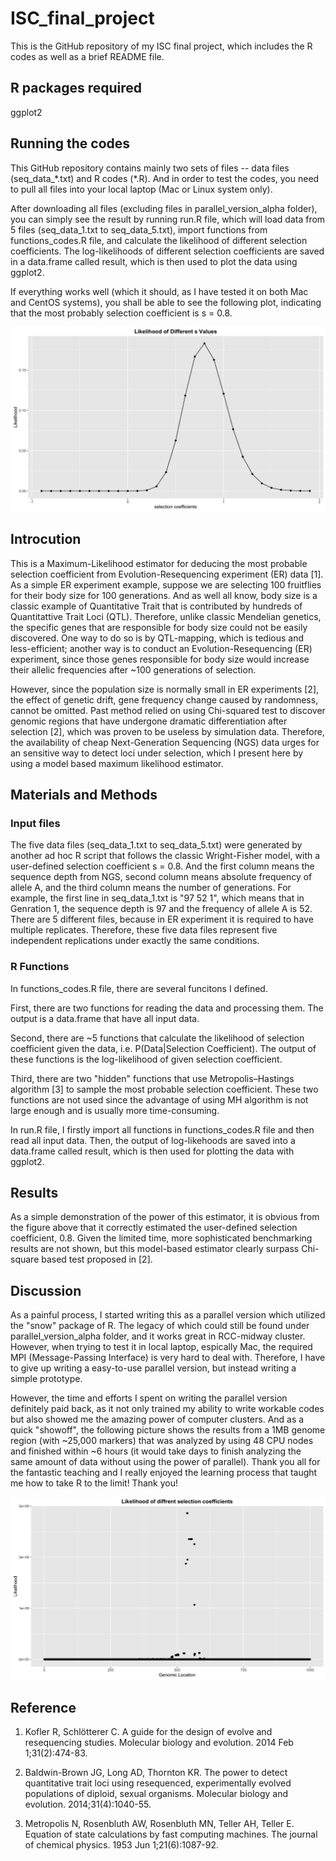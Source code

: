 # ISC_final_project
This is the GitHub repository of my ISC final project, which includes the R codes as well as a brief README file.

## R packages required
ggplot2

## Running the codes
This GitHub repository contains mainly two sets of files -- data files (seq_data_\*.txt) and R codes (\*.R). And in order to test the codes, you need to pull all files into your local laptop (Mac or Linux system only).

After downloading all files (excluding files in parallel_version_alpha folder), you can simply see the result by running run.R file, which will load data from 5 files (seq_data_1.txt to seq_data_5.txt), import functions from functions_codes.R file, and calculate the likelihood of different selection coefficients. The log-likelihoods of different selection coefficients are saved in a data.frame called result, which is then used to plot the data using ggplot2.

If everything works well (which it should, as I have tested it on both Mac and CentOS systems), you shall be able to see the following plot, indicating that the most probably selection coefficient is s = 0.8.

![Correct Results](https://github.com/wenhan-uchicago/ISC_final_project/blob/master/result.png)

## Introcution
This is a Maximum-Likelihood estimator for deducing the most probable selection coefficient from Evolution-Resequencing experiment (ER) data [1]. As a simple ER experiment example, suppose we are selecting 100 fruitflies for their body size for 100 generations. And as well all know, body size is a classic example of Quantitative Trait that is contributed by hundreds of Quantitattive Trait Loci (QTL). Therefore, unlike classic Mendelian genetics, the specific genes that are responsible for body size could not be easily discovered. One way to do so is by QTL-mapping, which is tedious and less-efficient; another way is to conduct an Evolution-Resequencing (ER) experiment, since those genes responsible for body size would increase their allelic frequencies after ~100 generations of selection. 

However, since the population size is normally small in ER experiments [2], the effect of genetic drift, gene frequency change caused by randomness, cannot be omitted. Past method relied on using Chi-squared test to discover genomic regions that have undergone dramatic differentiation after selection [2], which was proven to be useless by simulation data. Therefore, the availability of cheap Next-Generation Sequencing (NGS) data urges for an sensitive way to detect loci under selection, which I present here by using a model based maximum likelihood estimator.

## Materials and Methods

### Input files
The five data files (seq_data_1.txt to seq_data_5.txt) were generated by another ad hoc R script that follows the classic Wright-Fisher model, with a user-defined selection coefficient s = 0.8. And the first column means the sequence depth from NGS,  second column means absolute frequency of allele A, and the third column means the number of generations. For example, the first line in seq_data_1.txt is "97      52      1", which means that in Genration 1, the sequence depth is 97 and the frequency of allele A is 52. There are 5 different files, because in ER experiment it is required to have multiple replicates. Therefore, these five data files represent five independent replications under exactly the same conditions.

### R Functions
In functions_codes.R file, there are several funcitons I defined. 

First, there are two functions for reading the data and processing them. The output is a data.frame that have all input data.

Second, there are ~5 functions that calculate the likelihood of selection coefficient given the data, i.e. P(Data|Selection Coefficient). The output of these functions is the log-likelihood of given selection coefficient.

Third, there are two "hidden" functions that use Metropolis–Hastings algorithm [3] to sample the most probable selection coefficient. These two functions are not used since the advantage of using MH algorithm is not large enough and is usually more time-consuming.

In run.R file, I firstly import all functions in functions_codes.R file and then read all input data. Then, the output of log-likehoods are saved into a data.frame called result, which is then used for plotting the data with ggplot2.

## Results
As a simple demonstration of the power of this estimator, it is obvious from the figure above that it correctly estimated the user-defined selection coefficient, 0.8. Given the limited time, more sophisticated benchmarking results are not shown, but this model-based estimator clearly surpass Chi-square based test proposed in [2].

## Discussion
As a painful process, I started writing this as a parallel version which utilized the "snow" package of R. The legacy of which could still be found under parallel_version_alpha folder, and it works great in RCC-midway cluster. However, when trying to test it in local laptop, espically Mac, the required MPI (Message-Passing Interface) is very hard to deal with. Therefore, I have to give up writing a easy-to-use parallel version, but instead writing a simple prototype.

However, the time and efforts I spent on writing the parallel version definitely paid back, as it not only trained my ability to write workable codes but also showed me the amazing power of computer clusters. And as a quick "showoff", the following picture shows the results from a 1MB genome region (with ~25,000 markers) that was analyzed by using 48 CPU nodes and finished within ~6 hours (it would take days to finish analyzing the same amount of data without using the power of parallel). Thank you all for the fantastic teaching and I really enjoyed the learning process that taught me how to take R to the limit! Thank you!


![Results](https://github.com/wenhan-uchicago/ISC_final_project/blob/master/parallel_version_alpha/parallel_results.png)




## Reference
1. Kofler R, Schlötterer C. A guide for the design of evolve and resequencing studies. Molecular biology and evolution. 2014 Feb 1;31(2):474-83.
 
2.	Baldwin-Brown JG, Long AD, Thornton KR. The power to detect quantitative trait loci using resequenced, experimentally evolved populations of diploid, sexual organisms. Molecular biology and evolution. 2014;31(4):1040-55.

3. Metropolis N, Rosenbluth AW, Rosenbluth MN, Teller AH, Teller E. Equation of state calculations by fast computing machines. The journal of chemical physics. 1953 Jun 1;21(6):1087-92.
